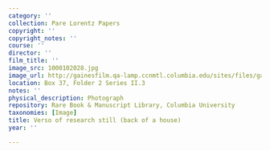 ```yaml
---
category: ''
collection: Pare Lorentz Papers
copyright: ''
copyright_notes: ''
course: ''
director: ''
film_title: ''
image_src: 1000102028.jpg
image_url: http://gainesfilm.qa-lamp.ccnmtl.columbia.edu/sites/files/gainesfilm/images/1000102028.jpg
location: Box 37, Folder 2 Series II.3
notes: ''
physical_description: Photograph
repository: Rare Book & Manuscript Library, Columbia University
taxonomies: [Image]
title: Verso of research still (back of a house)
year: ''

---
```

